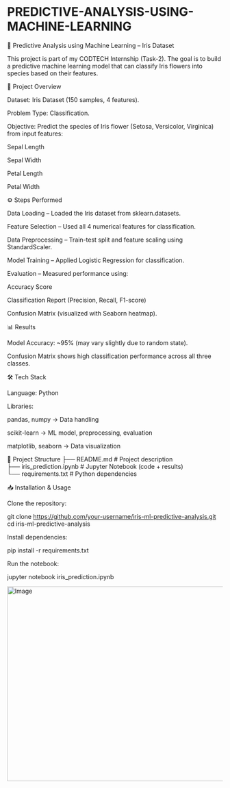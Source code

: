 # PREDICTIVE-ANALYSIS-USING-MACHINE-LEARNING
🚀 Predictive Analysis using Machine Learning – Iris Dataset

This project is part of my CODTECH Internship (Task-2).
The goal is to build a predictive machine learning model that can classify Iris flowers into species based on their features.

📌 Project Overview

Dataset: Iris Dataset
 (150 samples, 4 features).

Problem Type: Classification.

Objective: Predict the species of Iris flower (Setosa, Versicolor, Virginica) from input features:

Sepal Length

Sepal Width

Petal Length

Petal Width

⚙️ Steps Performed

Data Loading – Loaded the Iris dataset from sklearn.datasets.

Feature Selection – Used all 4 numerical features for classification.

Data Preprocessing – Train-test split and feature scaling using StandardScaler.

Model Training – Applied Logistic Regression for classification.

Evaluation – Measured performance using:

Accuracy Score

Classification Report (Precision, Recall, F1-score)

Confusion Matrix (visualized with Seaborn heatmap).

📊 Results

Model Accuracy: ~95% (may vary slightly due to random state).

Confusion Matrix shows high classification performance across all three classes.

🛠️ Tech Stack

Language: Python

Libraries:

pandas, numpy → Data handling

scikit-learn → ML model, preprocessing, evaluation

matplotlib, seaborn → Data visualization

📂 Project Structure
├── README.md           # Project description  
├── iris_prediction.ipynb  # Jupyter Notebook (code + results)  
└── requirements.txt    # Python dependencies  

📥 Installation & Usage

Clone the repository:

git clone https://github.com/your-username/iris-ml-predictive-analysis.git
cd iris-ml-predictive-analysis


Install dependencies:

pip install -r requirements.txt


Run the notebook:

jupyter notebook iris_prediction.ipynb


<img width="530" height="455" alt="Image" src="https://github.com/user-attachments/assets/ac95fc82-13f4-43d9-b8c5-f9309d9c10d8" />

